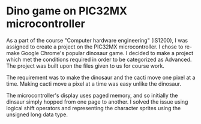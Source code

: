 # Dino game on PIC32MX microcontroller
As a part of the course "Computer hardware engineering" (IS1200), I was assigned to create a project on the PIC32MX microcontroller. I chose to re-make Google Chrome's popular dinosaur game. I decided to make a project which met the conditions required in order to be categorized as Advanced. The project was built upon the files given to us for course work.

The requirement was to make the dinosaur and the cacti move one pixel at a time. Making cacti move a pixel at a time was easy unlike the dinosaur.

The microcontroller's display uses paged memory, and so initially the dinsaur simply hopped from one page to another. I solved the issue using logical shift operators and representing the character sprites using the unsigned long data type.
